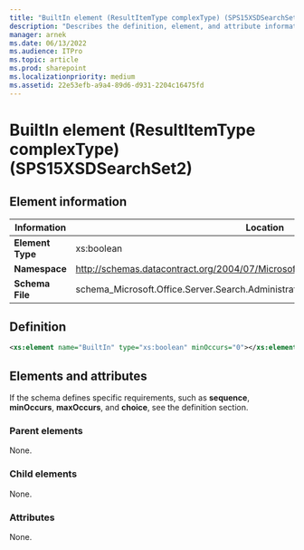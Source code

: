 ```yaml
---
title: "BuiltIn element (ResultItemType complexType) (SPS15XSDSearchSet2)"
description: "Describes the definition, element, and attribute information for BuiltIn element (ResultItemType complexType) (SPS15XSDSearchSet2)."
manager: arnek
ms.date: 06/13/2022
ms.audience: ITPro
ms.topic: article
ms.prod: sharepoint
ms.localizationpriority: medium
ms.assetid: 22e53efb-a9a4-89d6-d931-2204c16475fd
---
```


# BuiltIn element (ResultItemType complexType) (SPS15XSDSearchSet2)

 
  
## Element information

| Information | Location |
|-------------|----------|
| **Element Type** | xs:boolean |
| **Namespace** | http://schemas.datacontract.org/2004/07/Microsoft.Office.Server.Search.Administration |
| **Schema File** | schema_Microsoft.Office.Server.Search.Administration.xsd |

## Definition

```XML
<xs:element name="BuiltIn" type="xs:boolean" minOccurs="0"></xs:element>

```

## Elements and attributes

If the schema defines specific requirements, such as **sequence**, **minOccurs**, **maxOccurs**, and **choice**, see the definition section. 
  
### Parent elements

None.
  
### Child elements

None.
  
### Attributes

None.
  

